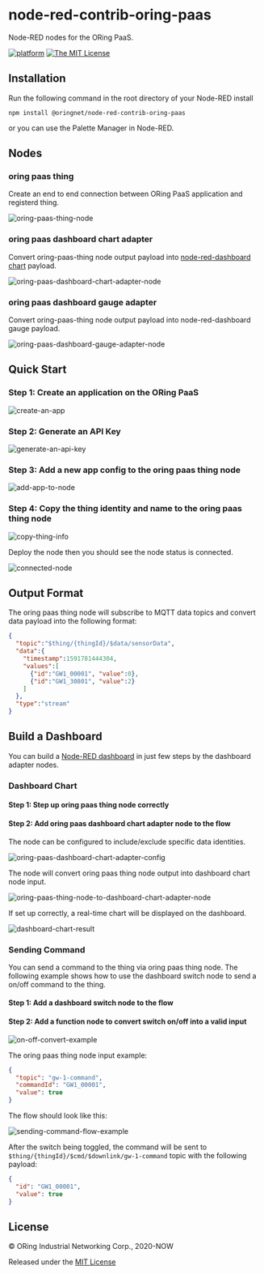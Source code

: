 # node-red-contrib-oring-paas

Node-RED nodes for the ORing PaaS.

[![platform](https://img.shields.io/badge/platform-Node--RED-red)](https://nodered.org)
[![The MIT License](https://img.shields.io/badge/license-MIT-009999.svg?style=flat)](./LICENSE.md)

## Installation

Run the following command in the root directory of your Node-RED install

`npm install @oringnet/node-red-contrib-oring-paas`

or you can use the Palette Manager in Node-RED.

## Nodes

### oring paas thing

Create an end to end connection between ORing PaaS application and registerd thing.

![oring-paas-thing-node](images/oring-paas-thing-node.png)

### oring paas dashboard chart adapter

Convert oring-paas-thing node output payload into [node-red-dashboard chart](https://github.com/node-red/node-red-dashboard/blob/master/Charts.md) payload.

![oring-paas-dashboard-chart-adapter-node](images/oring-paas-dashboard-chart-adapter-node.png)

### oring paas dashboard gauge adapter

Convert oring-paas-thing node output payload into node-red-dashboard gauge payload.

![oring-paas-dashboard-gauge-adapter-node](images/oring-paas-dashboard-gauge-adapter-node.png)

## Quick Start

### Step 1: Create an application on the ORing PaaS

![create-an-app](images/create-an-app.png)

### Step 2: Generate an API Key

![generate-an-api-key](images/generate-an-api-key.png)

### Step 3: Add a new app config to the oring paas thing node

![add-app-to-node](images/add-app-to-node.png)

### Step 4: Copy the thing identity and name to the oring paas thing node

![copy-thing-info](images/copy-thing-info.png)

Deploy the node then you should see the node status is connected.

![connected-node](images/connected-node.png)

## Output Format

The oring paas thing node will subscribe to MQTT data topics and convert data payload into the following format:

```json
{
  "topic":"$thing/{thingId}/$data/sensorData",
  "data":{
    "timestamp":1591781444304,
    "values":[
      {"id":"GW1_00001", "value":0},
      {"id":"GW1_30801", "value":2}
    ]
  },
  "type":"stream"
}
```

## Build a Dashboard

You can build a [Node-RED dashboard](https://flows.nodered.org/node/node-red-dashboard) in just few steps by the dashboard adapter nodes.

### Dashboard Chart

#### Step 1: Step up oring paas thing node correctly

#### Step 2: Add oring paas dashboard chart adapter node to the flow

The node can be configured to include/exclude specific data identities.

![oring-paas-dashboard-chart-adapter-config](images/oring-paas-dashboard-chart-adapter-config.png)

The node will convert oring paas thing node output into dashboard chart node input.

![oring-paas-thing-node-to-dashboard-chart-adapter-node](images/oring-paas-thing-node-to-dashboard-chart-adapter-node.png)

If set up correctly, a real-time chart will be displayed on the dashboard.

![dashboard-chart-result](images/dashboard-chart-result.png)

### Sending Command

You can send a command to the thing via oring paas thing node. The following example shows how to use the dashboard switch node to send a on/off command to the thing.

#### Step 1: Add a dashboard switch node to the flow

#### Step 2: Add a function node to convert switch on/off into a valid input

![on-off-convert-example](images/on-off-convert-example.png)

The oring paas thing node input example:

```json
{
  "topic": "gw-1-command",
  "commandId": "GW1_00001",
  "value": true
}
```

The flow should look like this:

![sending-command-flow-example](images/sending-command-flow-example.png)

After the switch being toggled, the command will be sent to `$thing/{thingId}/$cmd/$downlink/gw-1-command` topic with the following payload:

```json
{
  "id": "GW1_00001",
  "value": true
}
```

## License

© ORing Industrial Networking Corp., 2020-NOW

Released under the [MIT License](https://github.com/ORingnet/node-red-contrib-oring-paas/blob/master/LICENCE)

